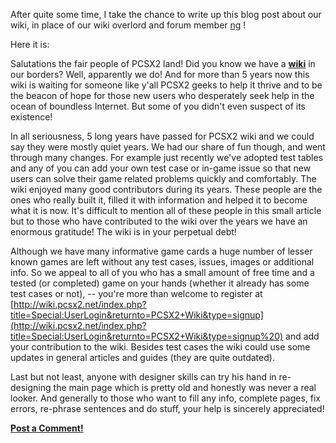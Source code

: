 <div class="single-article">

<div class="item-page clearfix">

<div style="text-align:center;">

</div>

After quite some time, I take the chance to write up this blog post
about our wiki, in place of our wiki overlord and forum member
[ng](http://forums.pcsx2.net/User-ng) !

Here it is:

Salutations the fair people of PCSX2 land! Did you know we have a
**[wiki](http://wiki.pcsx2.net/index.php/Main_Page)** in our borders?
Well, apparently we do! And for more than 5 years now this wiki is
waiting for someone like y'all PCSX2 geeks to help it thrive and to be
the beacon of hope for those new users who desperately seek help in the
ocean of boundless Internet. But some of you didn't even suspect of its
existence!  
  
In all seriousness, 5 long years have passed for PCSX2 wiki and we could
say they were mostly quiet years. We had our share of fun though, and
went through many changes. For example just recently we've adopted test
tables and any of you can add your own test case or in-game issue so
that new users can solve their game related problems quickly and
comfortably. The wiki enjoyed many good contributors during its years.
These people are the ones who really built it, filled it with
information and helped it to become what it is now. It's difficult to
mention all of these people in this small article but to those who have
contributed to the wiki over the years we have an enormous gratitude!
The wiki is in your perpetual debt!  
  
Although we have many informative game cards a huge number of lesser
known games are left without any test cases, issues, images or
additional info. So we appeal to all of you who has a small amount of
free time and a tested (or completed) game on your hands (whether it
already has some test cases or not), -- you're more than welcome to
register at
[http://wiki.pcsx2.net/index.php?title=Special:UserLogin&returnto=PCSX2+Wiki&type=signup](http://wiki.pcsx2.net/index.php?title=Special:UserLogin&returnto=PCSX2+Wiki&type=signup%20)
and add your contribution to the wiki. Besides test cases the wiki could
use some updates in general articles and guides (they are quite
outdated).

Last but not least, anyone with designer skills can try his hand in
re-designing the main page which is pretty old and honestly was never a
real looker. And generally to those who want to fill any info, complete
pages, fix errors, re-phrase sentences and do stuff, your help is
sincerely appreciated!

**[Post a
Comment!](http://forums.pcsx2.net/Thread-blog-Contribute-to-the-PCSX2-Wiki)**

</div>

</div>
